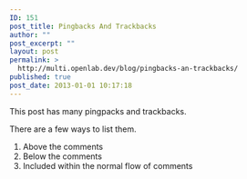 ```yaml
---
ID: 151
post_title: Pingbacks And Trackbacks
author: ""
post_excerpt: ""
layout: post
permalink: >
  http://multi.openlab.dev/blog/pingbacks-an-trackbacks/
published: true
post_date: 2013-01-01 10:17:18
---
```

This post has many pingpacks and trackbacks.

There are a few ways to list them.
<ol>
	<li>Above the comments</li>
	<li>Below the comments</li>
	<li>Included within the normal flow of comments</li>
</ol>